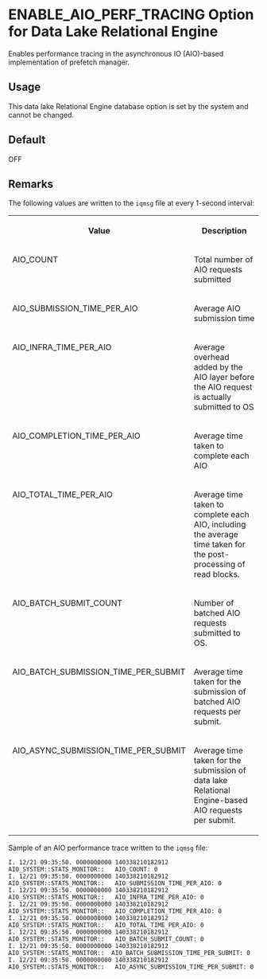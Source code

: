 <!-- loio2c5e01a10afe4078965db40e57eac0b0 -->

# ENABLE\_AIO\_PERF\_TRACING Option for Data Lake Relational Engine

Enables performance tracing in the asynchronous IO \(AIO\)-based implementation of prefetch manager.



<a name="loio2c5e01a10afe4078965db40e57eac0b0__section_rv2_mvs_swb"/>

## Usage

This data lake Relational Engine database option is set by the system and cannot be changed.



<a name="loio2c5e01a10afe4078965db40e57eac0b0__iq_refso_855"/>

## Default

OFF



<a name="loio2c5e01a10afe4078965db40e57eac0b0__iq_refso_857"/>

## Remarks

The following values are written to the `iqmsg` file at every 1-second interval:


<table>
<tr>
<th valign="top">

Value

</th>
<th valign="top">

Description

</th>
</tr>
<tr>
<td valign="top">

AIO\_COUNT

</td>
<td valign="top">

Total number of AIO requests submitted

</td>
</tr>
<tr>
<td valign="top">

AIO\_SUBMISSION\_TIME\_PER\_AIO

</td>
<td valign="top">

Average AIO submission time

</td>
</tr>
<tr>
<td valign="top">

AIO\_INFRA\_TIME\_PER\_AIO

</td>
<td valign="top">

Average overhead added by the AIO layer before the AIO request is actually submitted to OS

</td>
</tr>
<tr>
<td valign="top">

AIO\_COMPLETION\_TIME\_PER\_AIO

</td>
<td valign="top">

Average time taken to complete each AIO

</td>
</tr>
<tr>
<td valign="top">

AIO\_TOTAL\_TIME\_PER\_AIO

</td>
<td valign="top">

Average time taken to complete each AIO, including the average time taken for the post-processing of read blocks.

</td>
</tr>
<tr>
<td valign="top">

AIO\_BATCH\_SUBMIT\_COUNT

</td>
<td valign="top">

Number of batched AIO requests submitted to OS.

</td>
</tr>
<tr>
<td valign="top">

AIO\_BATCH\_SUBMISSION\_TIME\_PER\_SUBMIT

</td>
<td valign="top">

Average time taken for the submission of batched AIO requests per submit.

</td>
</tr>
<tr>
<td valign="top">

AIO\_ASYNC\_SUBMISSION\_TIME\_PER\_SUBMIT

</td>
<td valign="top">

Average time taken for the submission of data lake Relational Engine-based AIO requests per submit.

</td>
</tr>
</table>

Sample of an AIO performance trace written to the `iqmsg` file:

```
I. 12/21 09:35:50. 0000000000 140338210182912 AIO_SYSTEM::STATS_MONITOR::   AIO_COUNT: 0
I. 12/21 09:35:50. 0000000000 140338210182912 AIO_SYSTEM::STATS_MONITOR::   AIO_SUBMISSION_TIME_PER_AIO: 0
I. 12/21 09:35:50. 0000000000 140338210182912 AIO_SYSTEM::STATS_MONITOR::   AIO_INFRA_TIME_PER_AIO: 0
I. 12/21 09:35:50. 0000000000 140338210182912 AIO_SYSTEM::STATS_MONITOR::   AIO_COMPLETION_TIME_PER_AIO: 0
I. 12/21 09:35:50. 0000000000 140338210182912 AIO_SYSTEM::STATS_MONITOR::   AIO_TOTAL_TIME_PER_AIO: 0
I. 12/21 09:35:50. 0000000000 140338210182912 AIO_SYSTEM::STATS_MONITOR::   AIO_BATCH_SUBMIT_COUNT: 0
I. 12/21 09:35:50. 0000000000 140338210182912 AIO_SYSTEM::STATS_MONITOR::  AIO_BATCH_SUBMISSION_TIME_PER_SUBMIT: 0
I. 12/21 09:35:50. 0000000000 140338210182912 AIO_SYSTEM::STATS_MONITOR::   AIO_ASYNC_SUBMISSION_TIME_PER_SUBMIT: 0

```

